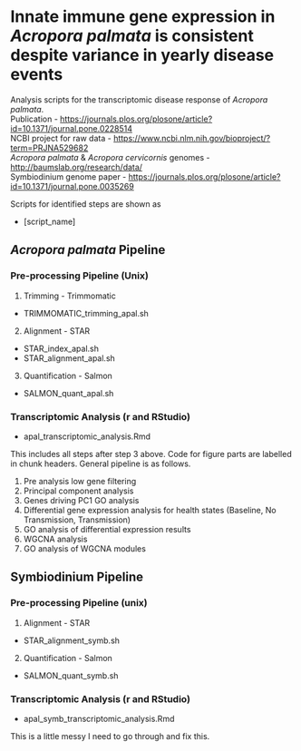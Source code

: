 # Innate immune gene expression in *Acropora palmata* is consistent despite variance in yearly disease events
Analysis scripts for the transcriptomic disease response of *Acropora palmata*.  
Publication - https://journals.plos.org/plosone/article?id=10.1371/journal.pone.0228514   
NCBI project for raw data - https://www.ncbi.nlm.nih.gov/bioproject/?term=PRJNA529682  
*Acropora palmata* & *Acropora cervicornis* genomes - http://baumslab.org/research/data/  
Symbiodinium genome paper - https://journals.plos.org/plosone/article?id=10.1371/journal.pone.0035269  
  
Scripts for identified steps are shown as  
- [script_name]  
  
## *Acropora palmata* Pipeline  
### Pre-processing Pipeline (Unix)
1. Trimming - Trimmomatic    
- TRIMMOMATIC_trimming_apal.sh  
2. Alignment - STAR   
- STAR_index_apal.sh  
- STAR_alignment_apal.sh  
3. Quantification - Salmon  
- SALMON_quant_apal.sh  
  
### Transcriptomic Analysis (r and RStudio)  
- apal_transcriptomic_analysis.Rmd  
  
This includes all steps after step 3 above. Code for figure parts are labelled in chunk headers. General pipeline is as follows.  
1. Pre analysis low gene filtering  
2. Principal component analysis  
3. Genes driving PC1 GO analysis  
3. Differential gene expression analysis for health states (Baseline, No Transmission, Transmission)  
4. GO analysis of differential expression results  
5. WGCNA analysis  
6. GO analysis of WGCNA modules  
  
## Symbiodinium Pipeline
### Pre-processing Pipeline (unix)  
1. Alignment - STAR  
- STAR_alignment_symb.sh  
2. Quantification - Salmon  
- SALMON_quant_symb.sh  
  
### Transcriptomic Analysis (r and RStudio)
- apal_symb_transcriptomic_analysis.Rmd  
  
This is a little messy I need to go through and fix this. 




